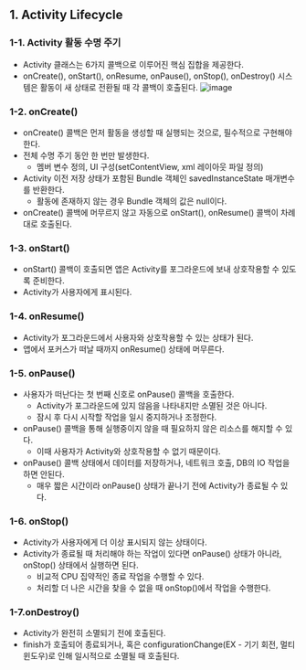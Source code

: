 ## 1. Activity Lifecycle


### 1-1. Activity 활동 수명 주기


- Activity 클래스는 6가지 콜백으로 이루어진 핵심 집합을 제공한다.
- onCreate(), onStart(), onResume, onPause(), onStop(), onDestroy() 시스템은 활동이 새 상태로 전환될 때 각 콜백이 호출된다.
![image](https://github.com/user-attachments/assets/183a72f6-0d94-4b13-945b-e2bc1f8be464)


### 1-2. onCreate()


- onCreate() 콜백은 먼저 활동을 생성할 때 실행되는 것으로, 필수적으로 구현해야 한다.
- 전체 수명 주기 동안 한 번만 발생한다.
  - 멤버 변수 정의, UI 구성(setContentView, xml 레이아웃 파일 정의)
- Activity 이전 저장 상태가 포함된 Bundle 객체인 savedInstanceState 매개변수를 반환한다.
  - 활동에 존재하지 않는 경우 Bundle 객체의 값은 null이다.
- onCreate() 콜백에 머무르지 않고 자동으로 onStart(), onResume() 콜백이 차례대로 호출된다.


### 1-3. onStart()


- onStart() 콜백이 호출되면 앱은 Activity를 포그라운드에 보내 상호작용할 수 있도록 준비한다.
- Activity가 사용자에게 표시된다.


### 1-4. onResume()


- Activity가 포그라운드에서 사용자와 상호작용할 수 있는 상태가 된다.
- 앱에서 포커스가 떠날 때까지 onResume() 상태에 머무른다.


### 1-5. onPause()


- 사용자가 떠난다는 첫 번째 신호로 onPause() 콜백을 호출한다.
  - Activity가 포그라운드에 있지 않음을 나타내지만 소멸된 것은 아니다.
  - 잠시 후 다시 시작할 작업을 일시 중지하거나 조정한다.
- onPause() 콜백을 통해 실행중이지 않을 때 필요하지 않은 리소스를 해지할 수 있다.
  - 이때 사용자가 Activity와 상호작용할 수 없기 때문이다.
- onPause() 콜백 상태에서 데이터를 저장하거나, 네트워크 호출, DB의 IO 작업을 하면 안된다.
  - 매우 짧은 시간이라 onPause() 상태가 끝나기 전에 Activity가 종료될 수 있다.


### 1-6. onStop()


- Activity가 사용자에게 더 이상 표시되지 않는 상태이다.
- Activity가 종료될 때 처리해야 하는 작업이 있다면 onPause() 상태가 아니라, onStop() 상태에서 실행하면 된다.
  - 비교적 CPU 집약적인 종료 작업을 수행할 수 있다.
  - 처리할 더 나은 시간을 찾을 수 없을 때 onStop()에서 작업을 수행한다.


### 1-7.onDestroy()


- Activity가 완전히 소멸되기 전에 호출된다.
- finish가 호출되어 종료되거나, 혹은 configurationChange(EX - 기기 회전, 멀티 윈도우)로 인해 일시적으로 소멸될 때 호출된다.
